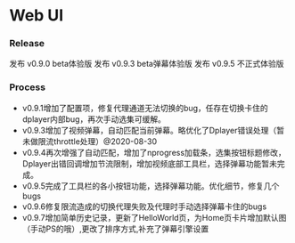 # Web UI

### Release
发布 v0.9.0 beta体验版
发布 v0.9.3 beta弹幕体验版
发布 v0.9.5 不正式体验版

### Process
- v0.9.1增加了配置项，修复代理通道无法切换的bug，任存在切换卡住的dplayer内部bug，再次手动选集可缓解。
- v0.9.3增加了视频弹幕，自动匹配当前弹幕。略优化了Dplayer错误处理（暂未做限流throttle处理）@2020-08-30
- v0.9.4再次增强了自动匹配，增加了nprogress加载条，选集按钮标题修改，Dplayer出错回调增加节流限制，增加视频底部工具栏，选择弹幕功能暂未完成。
- v0.9.5完成了工具栏的各小按钮功能，选择弹幕功能。优化细节，修复几个bugs
- v0.9.6修复限流造成的切换代理失败及代理时手动选择弹幕卡住的bugs
- v0.9.7增加简单历史记录，更新了HelloWorld页，为Home页卡片增加默认图（手动PS的哦）,更改了排序方式,补充了弹幕引擎设置
